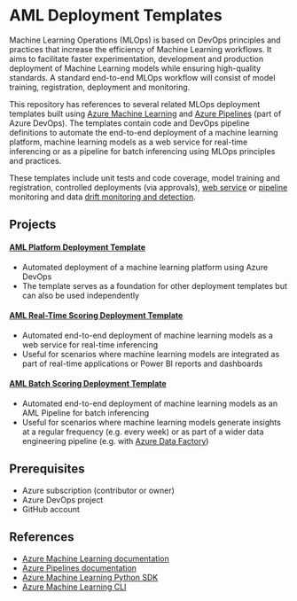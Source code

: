# AML Deployment Templates

Machine Learning Operations (MLOps) is based on DevOps principles and practices that increase the efficiency of Machine Learning workflows. It aims to facilitate faster experimentation, development and production deployment of Machine Learning models while ensuring high-quality standards. A standard end-to-end MLOps workflow will consist of model training, registration, deployment and monitoring.

This repository has references to several related MLOps deployment templates built using [Azure Machine Learning](https://docs.microsoft.com/en-us/azure/machine-learning/overview-what-is-azure-ml) and [Azure Pipelines](https://docs.microsoft.com/en-us/azure/devops/pipelines/get-started/what-is-azure-pipelines) (part of Azure DevOps). The templates contain code and DevOps pipeline definitions to automate the end-to-end deployment of a machine learning platform, machine learning models as a web service for real-time inferencing or as a pipeline for batch inferencing using MLOps principles and practices.

These templates include unit tests and code coverage, model training and registration, controlled deployments (via approvals), [web service](https://docs.microsoft.com/en-us/azure/machine-learning/how-to-enable-app-insights) or [pipeline](https://docs.microsoft.com/en-us/azure/machine-learning/how-to-log-pipelines-application-insights) monitoring and data [drift monitoring and detection](https://docs.microsoft.com/en-us/azure/machine-learning/how-to-monitor-datasets). 

## Projects

#### [AML Platform Deployment Template](https://github.com/nfmoore/aml-platform-deployment-template) 
- Automated deployment of a machine learning platform using Azure DevOps
- The template serves as a foundation for other deployment templates but can also be used independently

#### [AML Real-Time Scoring Deployment Template](https://github.com/nfmoore/aml-real-time-deployment-template) 
- Automated end-to-end deployment of machine learning models as a web service for real-time inferencing
- Useful for scenarios where machine learning models are integrated as part of real-time applications or Power BI reports and dashboards

#### [AML Batch Scoring Deployment Template](https://github.com/nfmoore/aml-batch-deployment-template) 
- Automated end-to-end deployment of machine learning models as an AML Pipeline for batch inferencing
- Useful for scenarios where machine learning models generate insights at a regular frequency (e.g. every week) or as part of a wider data engineering pipeline (e.g. with [Azure Data Factory](https://docs.microsoft.com/en-us/azure/data-factory/transform-data-machine-learning-service))

## Prerequisites

- Azure subscription (contributor or owner)
- Azure DevOps project
- GitHub account

## References

- [Azure Machine Learning documentation](https://docs.microsoft.com/en-us/azure/machine-learning/)
- [Azure Pipelines documentation](https://docs.microsoft.com/en-us/azure/devops/pipelines/)
- [Azure Machine Learning Python SDK](https://docs.microsoft.com/en-us/python/api/overview/azure/ml/?view=azure-ml-py)
- [Azure Machine Learning CLI](https://docs.microsoft.com/en-us/azure/machine-learning/reference-azure-machine-learning-cli)
